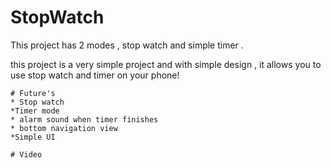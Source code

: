 # StopWatch

This project has 2 modes , stop watch and simple timer .

this project is a very simple project and with simple design , it allows you to use stop watch and timer on your phone!

    # Future's
    * Stop watch
    *Timer mode
    * alarm sound when timer finishes
    * bottom navigation view
    *Simple UI
    
    # Video
    
    










